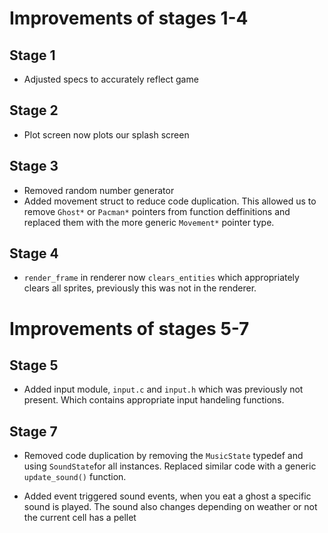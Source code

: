 # Improvements of stages 1-4

## Stage 1
- Adjusted specs to accurately reflect game

## Stage 2
- Plot screen now plots our splash screen
## Stage 3
- Removed random number generator
- Added movement struct to reduce code duplication.
  This allowed us to remove `Ghost*` or `Pacman*` pointers
  from function deffinitions and replaced them with the more generic `Movement*` pointer type.
## Stage 4
- `render_frame` in renderer now `clears_entities` which appropriately clears all sprites, previously this was not in the renderer.
# Improvements of stages 5-7
## Stage 5
- Added input module, `input.c` and `input.h` which was previously not present. Which contains appropriate input handeling functions. 
## Stage 7
- Removed code duplication by removing the `MusicState` typedef and using `SoundState`for all instances. Replaced similar code with a generic `update_sound()` function.

- Added event triggered sound events, when you eat a ghost a specific sound is played. The sound also changes depending on weather or not the current cell has a pellet

